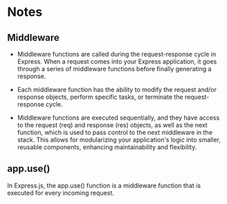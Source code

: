 # Notes

## Middleware

- Middleware functions are called during the request-response cycle in Express. When a request comes into your Express application, it goes through a series of middleware functions before finally generating a response.

- Each middleware function has the ability to modify the request and/or response objects, perform specific tasks, or terminate the request-response cycle.

- Middleware functions are executed sequentially, and they have access to the request (req) and response (res) objects, as well as the next function, which is used to pass control to the next middleware in the stack. This allows for modularizing your application's logic into smaller, reusable components, enhancing maintainability and flexibility.

## app.use()

In Express.js, the app.use() function is a middleware function that is executed for every incoming request.
